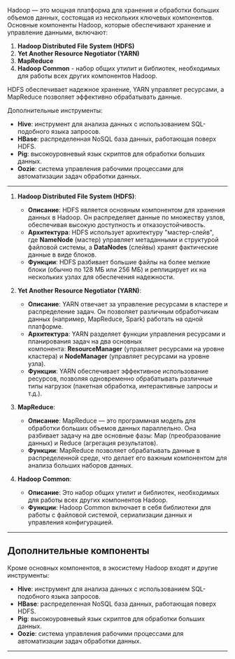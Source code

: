 
Hadoop — это мощная платформа для хранения и обработки больших объемов данных, состоящая из нескольких ключевых компонентов. Основные компоненты Hadoop, которые обеспечивают хранение и управление данными, включают:
1. **Hadoop Distributed File System (HDFS)**
2. **Yet Another Resource Negotiator (YARN)**
3. **MapReduce**
4. **Hadoop Common** - набор общих утилит и библиотек, необходимых для работы всех других компонентов Hadoop.

HDFS обеспечивает надежное хранение, YARN управляет ресурсами, а MapReduce позволяет эффективно обрабатывать данные. 

Дополнительные инструменты:
- **Hive**: инструмент для анализа данных с использованием SQL-подобного языка запросов.
- **HBase**: распределенная NoSQL база данных, работающая поверх HDFS.
- **Pig**: высокоуровневый язык скриптов для обработки больших данных.
- **Oozie**: система управления рабочими процессами для автоматизации задач обработки данных.

---


1. **Hadoop Distributed File System (HDFS)**:
    
    - **Описание**: HDFS является основным компонентом для хранения данных в Hadoop. Он распределяет данные по множеству узлов, обеспечивая высокую доступность и отказоустойчивость.
    - **Архитектура**: HDFS использует архитектуру "мастер-слейв", где **NameNode** (мастер) управляет метаданными и структурой файловой системы, а **DataNodes** (слейвы) хранят фактические данные в виде блоков.
    - **Функции**: HDFS разбивает большие файлы на более мелкие блоки (обычно по 128 МБ или 256 МБ) и реплицирует их на нескольких узлах для обеспечения надежности.
    
2. **Yet Another Resource Negotiator (YARN)**:
    
    - **Описание**: YARN отвечает за управление ресурсами в кластере и распределение задач. Он позволяет различным обработчикам данных (например, MapReduce, Spark) работать на одной платформе.
    - **Архитектура**: YARN разделяет функции управления ресурсами и планирования задач на два основных компонента: **ResourceManager** (управляет ресурсами на уровне кластера) и **NodeManager** (управляет ресурсами на уровне узла).
    - **Функции**: YARN обеспечивает эффективное использование ресурсов, позволяя одновременно обрабатывать различные типы нагрузок (пакетная обработка, интерактивные запросы и т.д.).
    
3. **MapReduce**:
    
    - **Описание**: MapReduce — это программная модель для обработки больших объемов данных параллельно. Она разбивает задачу на две основные фазы: Map (преобразование данных) и Reduce (агрегация результатов).
    - **Функции**: MapReduce позволяет обрабатывать данные в распределенной среде, что делает его важным компонентом для анализа больших наборов данных.
    
4. **Hadoop Common**:
    
    - **Описание**: Это набор общих утилит и библиотек, необходимых для работы всех других компонентов Hadoop.
    - **Функции**: Hadoop Common включает в себя библиотеки для работы с файловой системой, сериализации данных и управления конфигурацией.
    
---

## Дополнительные компоненты

Кроме основных компонентов, в экосистему Hadoop входят и другие инструменты:

- **Hive**: инструмент для анализа данных с использованием SQL-подобного языка запросов.
- **HBase**: распределенная NoSQL база данных, работающая поверх HDFS.
- **Pig**: высокоуровневый язык скриптов для обработки больших данных.
- **Oozie**: система управления рабочими процессами для автоматизации задач обработки данных.
---

